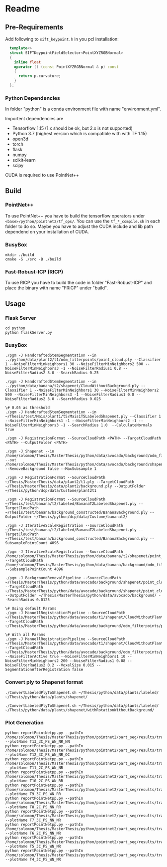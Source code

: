 # Readme

## Pre-Requirements

Add following to `sift_keypoint.h` in you pcl installation:

``` cpp
  template<>
  struct SIFTKeypointFieldSelector<PointXYZRGBNormal>
  {
    inline float
    operator () (const PointXYZRGBNormal & p) const
    {
      return p.curvature;
    }
  };
```

### Python Dependencies

In folder "python" is a conda environment file with name "environment.yml".

Importent dependencies are

- Tensorflow 1.15 (1.x should be ok, but 2.x is not supported)
- Python 3.7 (highest version which is compatible with with TF 1.15)
- open3d
- torch
- flask
- numpy
- scikit-learn
- scipy

CUDA is required to use PointNet++

## Build 

### PointNet++

To use PointNet++ you have to build the tensorflow operators under `<base>/python/pointnet2/tf_ops/`. You can use the `tf_*_compile.sh` in each folder to do so. Maybe you have to adjust the CUDA include and lib path dependend on your installation of CUDA.

### BusyBox

```
mkdir ./build
cmake -S ./src -B ./build
```
### Fast-Robust-ICP (RICP)

To use RICP you have to build the code in folder "Fast-Robust-ICP" and place the binary with name "FRICP" under "build".

## Usage

### Flask Server

``` shell
cd python
python flaskServer.py
```

### BusyBox

``` shell
./pgm -J HandcraftedStemSegmentation --in ../python/data/plant2/t1/odm_filterpoints/point_cloud.ply --Classifier 1 --NoiseFilterMinNeighbors1 30 --NoiseFilterMinNeighbors2 500 --NoiseFilterMinNeighbors3 -1 --NoiseFilterRadius1 0.8 --NoiseFilterRadius2 3.0 --SearchRadius 0.25

./pgm -J HandcraftedStemSegmentation --in ../python/data/banana/t2/shapenet/CloudWithoutBackground.ply --Classifier 1 --NoiseFilterMinNeighbors1 30 --NoiseFilterMinNeighbors2 500 --NoiseFilterMinNeighbors3 -1 --NoiseFilterRadius1 0.8 --NoiseFilterRadius2 3.0 --SearchRadius 0.025

\# 0.05 as threshold
./pgm -J HandcraftedStemSegmentation --in ~/Thesis/test/Mais/plant1/t5/Mais1T5LabeledShapenet.ply --Classifier 1 --NoiseFilterMinNeighbors1 -1 --NoiseFilterMinNeighbors2 -1 --NoiseFilterMinNeighbors3 -1 --SearchRadius 1.0  --CalculateNormals true

./pgm -J RegistrationFormat --SourceCloudPath <PATH> --TargetCloudPath <PATH> --OutputFolder <PATH>

./pgm -J Shapenet --in /home/solomon/Thesis/MasterThesis/python/data/avocado/background/odm_filterpoints/point_cloud.ply --out /home/solomon/Thesis/MasterThesis/python/data/avocado/background/shapenet/point_cloud --RemoveBackground false --MaxSubsample 1

./pgm -J RegistrationFormat --SourceCloudPath ~/Thesis/MasterThesis/data/plant2/t1.ply --TargetCloudPath ~/Thesis/MasterThesis/data/plant2/background.ply --OutputFolder ~/Thesis/python/dcp/data/Custome/plant2t1

./pgm -J RegistrationFormat --SourceCloudPath ~/Thesis/test/banana/t2/labeled/BananaT2LabeledShapenet.ply --TargetCloudPath ~/Thesis/test/banana/background_constructed/BananaBackground.ply --OutputFolder ~/Thesis/python/dcp/data/Custome/bananat2/

./pgm -J IterativeScaleRegistration --SourceCloudPath ~/Thesis/test/banana/t2/labeled/BananaT2LabeledShapenet.ply --TargetCloudPath ~/Thesis/test/banana/background_constructed/BananaBackground.ply --SubsamplePointCount 4096

./pgm -J IterativeScaleRegistration --SourceCloudPath /home/solomon/Thesis/MasterThesis/python/data/banana/t2/shapenet/point_cloudSS1BackgroundPrediction.pcd --TargetCloudPath /home/solomon/Thesis/MasterThesis/python/data/banana/background/odm_filterpoints/point_cloud.ply --SubsamplePointCount 4096

./pgm -J BackgroundRemovalPipeline --SourceCloudPath ~/Thesis/MasterThesis/python/data/avocado/background/shapenet/point_cloudSS1BackgroundPrediction.pcd --TargetCloudPath ~/Thesis/MasterThesis/python/data/avocado/background/shapenet/point_cloud.ply --OutputFolder ~/Thesis/MasterThesis/python/data/avocado/background/ --SearchRadius 0.0125

\# Using default Params
./pgm -J ManuellRegistrationPipeline --SourceCloudPath ~/Thesis/MasterThesis/python/data/avocado/t1/shapenet/CloudWithoutPlant.ply --TargetCloudPath ~/Thesis/MasterThesis/python/data/avocado/background/odm_filterpoints/point_cloud.ply

\# With all Params
./pgm -J ManuellRegistrationPipeline --SourceCloudPath ~/Thesis/MasterThesis/python/data/avocado/t1/shapenet/CloudWithoutPlant.ply --TargetCloudPath ~/Thesis/MasterThesis/python/data/avocado/background/odm_filterpoints/point_cloud.ply --NoiseFilterActive true --NoiseFilterMinNeighbors1 10 --NoiseFilterMinNeighbors2 200 --NoiseFilterRadius1 0.08 --NoiseFilterRadius2 0.2 --VoxelSize 0.015 --SegmentationAfterRegistration false
```

### Convert ply to Shapenet format
``` shell
./ConvertLabeledPlyToShapenet.sh ~/Thesis/python/data/plants/labeled/ ~/Thesis/python/data/plants/shapenet/

./ConvertLabeledPlyToShapenet.sh ~/Thesis/python/data/plants/labeled/ ~/Thesis/python/data/plants/shapenet/withRotationWithoutBackground/
```
### Plot Generation
``` shell
python reportPointNetpp.py --pathIn /home/solomon/Thesis/MasterThesis/python/pointnet2/part_seg/results/training/t13_2Classes_PartSeg_WithNorm_WithoutRot_WithoutNormals/log_train.txt --plotName T13_3C_PS_WN_NR_NN
python reportPointNetpp.py --pathIn /home/solomon/Thesis/MasterThesis/python/pointnet2/part_seg/results/training/t12_3Classes_PartSeg_WithNorm_NoRot_OnlyCenter/log_train.txt --plotName T12_3C_PS_WN_NR_OC
python reportPointNetpp.py --pathIn /home/solomon/Thesis/MasterThesis/python/pointnet2/part_seg/results/training/t11_2Classes_PartSeg_WithNorm_WithoutRot/log_train.txt --plotName T11_2C_PS_WN_NR
python reportPointNetpp.py --pathIn /home/solomon/Thesis/MasterThesis/python/pointnet2/part_seg/results/training/t10_2Classes_PartSeg_WitNorm_WithRotation/log_train.txt --plotName T10_2C_PS_WN_RR
python reportPointNetpp.py --pathIn /home/solomon/Thesis/MasterThesis/python/pointnet2/part_seg/results/training/t9_3Classes_PartSeg_WitNorm_WithRotation/log_train.txt --plotName T9_3C_PS_WN_RR
python reportPointNetpp.py --pathIn /home/solomon/Thesis/MasterThesis/python/pointnet2/part_seg/results/training/t8_2Classes_PartSeg_NoNorm_RandRot/log_train.txt --plotName T8_2C_PS_NN_RR
python reportPointNetpp.py --pathIn /home/solomon/Thesis/MasterThesis/python/pointnet2/part_seg/results/training/t7_3ClassesPartSegNoNorm/log_train.txt --plotName T7_3C_PS_NN_NR
python reportPointNetpp.py --pathIn /home/solomon/Thesis/MasterThesis/python/pointnet2/part_seg/results/training/t6_2ClassesPartSeg/log_train.txt --plotName T6_2C_PS_NN_NR
python reportPointNetpp.py --pathIn /home/solomon/Thesis/MasterThesis/python/pointnet2/part_seg/results/training/t5_3ClassesPartSeg3C/log_train.txt --plotName T5_3C_PS_WN_NR
python reportPointNetpp.py --pathIn /home/solomon/Thesis/MasterThesis/python/pointnet2/part_seg/results/training/t4_3ClassesPartSeg/log_train.txt --plotName T4_3C_PS_WN_NR
```